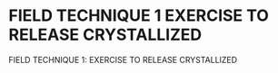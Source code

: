 # FIELD TECHNIQUE 1 EXERCISE TO RELEASE CRYSTALLIZED

FIELD TECHNIQUE 1: EXERCISE TO RELEASE CRYSTALLIZED